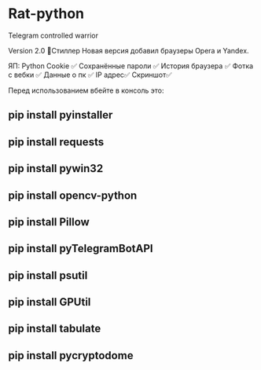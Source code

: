 # Rat-python
Telegram controlled warrior

Version 2.0
🥷Стиллер
Новая версия добавил браузеры Opera и Yandex.

ЯП: Python
Cookie ✅
Сохранённые пароли ✅
История браузера ✅
Фотка с вебки ✅
Данные о пк ✅
IP адрес✅
Скриншот✅

Перед использованием вбейте в консоль это:

pip install pyinstaller
--
pip install requests
--
pip install pywin32
--
pip install opencv-python
--
pip install Pillow
--
pip install pyTelegramBotAPI
--
pip install psutil
--
pip install GPUtil
--
pip install tabulate
--
pip install pycryptodome
--

